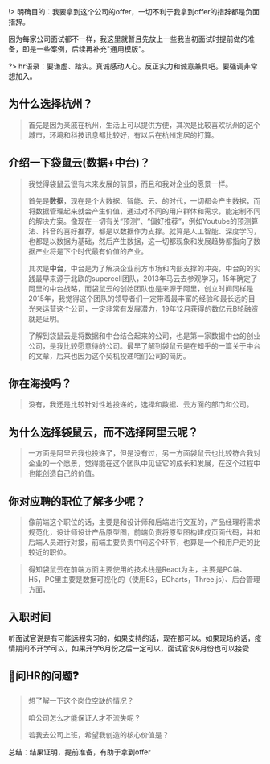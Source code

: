 !> 明确目的：我要拿到这个公司的offer，一切不利于我拿到offer的措辞都是负面措辞。

因为每家公司面试都不一样，我这里就暂且先放上一些我当初面试时提前做的准备，即是一些案例，后续再补充"通用模版"。

?> hr语录：要谦虚、踏实。真诚感动人心。反正实力和诚意兼具吧。要强调非常想加入。

## 为什么选择杭州？

> 首先是因为亲戚在杭州，生活上可以提供方便，其次是比较喜欢杭州的这个城市，环境和科技讯息都比较好，有以后在杭州定居的打算。

## 介绍一下袋鼠云(数据+中台)？

> 我觉得袋鼠云很有未来发展的前景，而且和我对企业的愿景一样。
>
> 首先是**数据**，现在是个大数据、智能、云、的时代，一切都会产生数据，而将数据管理起来就会产生价值，通过对不同的用户群体和需求，能定制不同的解决方案。像现在一切有关“预测”、“偏好推荐”，例如Youtube的预测算法、抖音的喜好推荐，都是以数据作为支撑。就算是人工智能、深度学习，也都是以数据为基础，然后产生数据，这一切都现象和发展趋势都指向了数据产业将是下个时代最有价值的产业。
>
> 其次是**中台**，中台是为了解决企业前方市场和内部支撑的冲突，中台的的实践最早来源于北欧的supercell团队，2013年马云去参观学习，15年确定了阿里的中台战略，而袋鼠云的创始团队也是来源于阿里，创立时间同样是2015年，我觉得这个团队的领导者们一定带着最丰富的经验和最长远的目光来运营这个公司，一定非常有发展潜力，19年12月获得的数亿元B轮融资就是证明。
>
> 了解到袋鼠云是将数据和中台结合起来的公司，也是第一家数据中台的创业公司，是我比较愿意待的公司。最早了解到袋鼠云是在知乎的一篇关于中台的文章，后来也因为这个契机投递咱们公司的简历。

## 你在海投吗？
> 没有，我还是比较针对性地投递的，选择和数据、云方面的部门和公司。
## 为什么选择袋鼠云，而不选择阿里云呢？
> 一方面是阿里云我也投递了，但是没有过，另一方面袋鼠云也比较符合我对企业的一个愿景，觉得能在这个团队中见证它的成长和发展，在这个过程中也能创造自己的价值。
## 你对应聘的职位了解多少呢？
> 像前端这个职位的话，主要是和设计师和后端进行交互的，产品经理将需求规范化，设计师设计产品原型图，前端负责将原型图构建成页面代码，并和后端人员进行对接，前端主要负责中间这个环节，也算是一个和用户走的比较近的职位。

> 得知袋鼠云在前端方面主要使用的技术栈是React为主，主要是PC端、H5，PC里主要是数据可视化的（使用E3，ECharts，Three.js）、后台管理方面，

## 入职时间

听面试官说是有可能远程实习的，如果支持的话，现在都可以。如果现场的话，疫情期间不开学可以，如果开学6月份之后一定可以，面试官说6月份也可以接受

## 💭问HR的问题❓

> 想了解一下这个岗位空缺的情况？
>
>咱公司怎么才能保证人才不流失呢？
>
>若我去公司上班，希望我创造的核心价值是？



总结：结果证明，提前准备，有助于拿到offer
